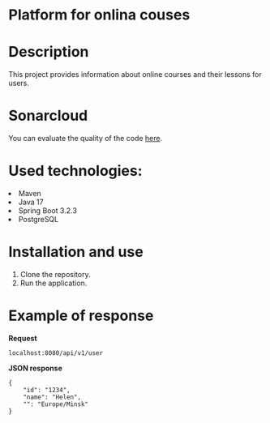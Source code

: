 <h1> Platform for onlina couses </h1>
<h1> Description</h1>
  This project provides information about online courses and their lessons for users.
<h1> Sonarcloud </h1>

You can evaluate the quality of the code 
[here](https://sonarcloud.io/summary/overall?id=AlnaSher_OnlineCourses).
  
<h1> Used technologies: </h1>
<li>Maven</li>
<li>Java 17</li>
<li>Spring Boot 3.2.3</li>
<li>PostgreSQL</li>
<h1> Installation and use </h1>

  1. Clone the repository. 
  2. Run the application. 
<h1>Example of response</h1>

**Request**

`localhost:8080/api/v1/user`

**JSON response**

```
{
    "id": "1234",
    "name": "Helen",
    "": "Europe/Minsk"
}
```
